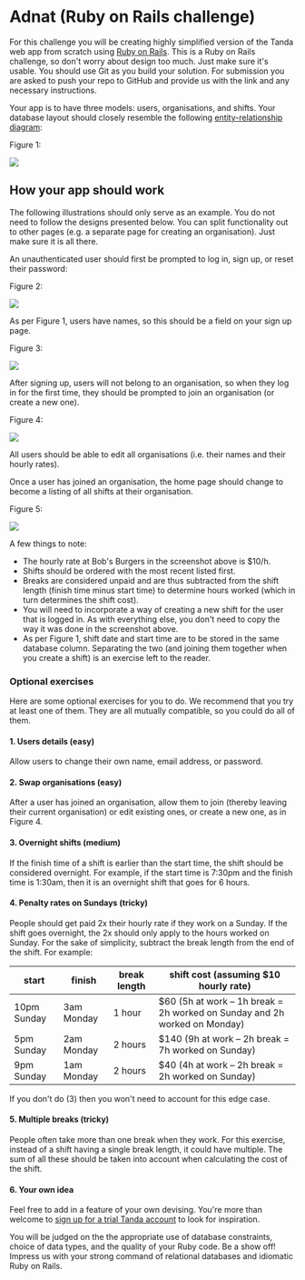 # Adnat (Ruby on Rails challenge)

For this challenge you will be creating highly simplified version of the Tanda web app from scratch using [Ruby on Rails](https://rubyonrails.org/). This is a Ruby on Rails challenge, so don't worry about design too much. Just make sure it's usable. You should use Git as you build your solution. For submission you are asked to push your repo to GitHub and provide us with the link and any necessary instructions.

Your app is to have three models: users, organisations, and shifts. Your database layout should closely resemble the following [entity-relationship diagram](https://en.wikipedia.org/wiki/Entity%E2%80%93relationship_model#Crow's_foot_notation):

Figure 1:

![](https://i.imgur.com/w1YzNY6.png)

## How your app should work

The following illustrations should only serve as an example. You do not need to follow the designs presented below. You can split functionality out to other pages (e.g. a separate page for creating an organisation). Just make sure it is all there.

An unauthenticated user should first be prompted to log in, sign up, or reset their password:

Figure 2:

![](https://i.imgur.com/03QlRMb.png)

As per Figure 1, users have names, so this should be a field on your sign up page.

Figure 3:

![](https://i.imgur.com/eBxdJgk.png)

After signing up, users will not belong to an organisation, so when they log in for the first time, they should be prompted to join an organisation (or create a new one).

Figure 4:

![](https://i.imgur.com/crhWnbK.png)

All users should be able to edit all organisations (i.e. their names and their hourly rates).

Once a user has joined an organisation, the home page should change to become a listing of all shifts at their organisation.

Figure 5:

![](https://i.imgur.com/bSU1kzA.png)

A few things to note:
* The hourly rate at Bob's Burgers in the screenshot above is $10/h.
* Shifts should be ordered with the most recent listed first.
* Breaks are considered unpaid and are thus subtracted from the shift length (finish time minus start time) to determine hours worked (which in turn determines the shift cost).
* You will need to incorporate a way of creating a new shift for the user that is logged in. As with everything else, you don't need to copy the way it was done in the screenshot above.
* As per Figure 1, shift date and start time are to be stored in the same database column. Separating the two (and joining them together when you create a shift) is an exercise left to the reader.

### Optional exercises
Here are some optional exercises for you to do. We recommend that you try at least one of them. They are all mutually compatible, so you could do all of them.

#### 1. Users details (easy)
Allow users to change their own name, email address, or password.

#### 2. Swap organisations (easy)
After a user has joined an organisation, allow them to join (thereby leaving their current organisation) or edit existing ones, or create a new one, as in Figure 4.

#### 3. Overnight shifts (medium)
If the finish time of a shift is earlier than the start time, the shift should be considered overnight. For example, if the start time is 7:30pm and the finish time is 1:30am, then it is an overnight shift that goes for 6 hours.

#### 4. Penalty rates on Sundays (tricky)
People should get paid 2x their hourly rate if they work on a Sunday. If the shift goes overnight, the 2x should only apply to the hours worked on Sunday. For the sake of simplicity, subtract the break length from the end of the shift. For example:

| start | finish | break length | shift cost (assuming $10 hourly rate) |
| - | - | - | - |
| 10pm Sunday | 3am Monday | 1 hour | $60 (5h at work – 1h break = 2h worked on Sunday and 2h worked on Monday) |
| 5pm Sunday | 2am Monday | 2 hours | $140 (9h at work – 2h break = 7h worked on Sunday) |
| 9pm Sunday | 1am Monday | 2 hours | $40 (4h at work – 2h break = 2h worked on Sunday) |

If you don't do (3) then you won't need to account for this edge case.

#### 5. Multiple breaks (tricky)
People often take more than one break when they work. For this exercise, instead of a shift having a single break length, it could have multiple. The sum of all these should be taken into account when calculating the cost of the shift.

#### 6. Your own idea
Feel free to add in a feature of your own devising. You're more than welcome to [sign up for a trial Tanda account](https://www.tanda.co/) to look for inspiration.

You will be judged on the the appropriate use of database constraints, choice of data types, and the quality of your Ruby code. Be a show off! Impress us with your strong command of relational databases and idiomatic Ruby on Rails.
